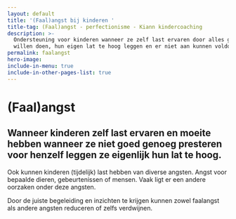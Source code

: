 ```yaml
---
layout: default
title: '(Faal)angst bij kinderen '
title-tag: (Faal)angst - perfectionisme - Kiann kindercoaching
description: >-
  Ondersteuning voor kinderen wanneer ze zelf last ervaren door alles goed te
  willen doen, hun eigen lat te hoog leggen en er niet aan kunnen voldoen.
permalink: faalangst
hero-image:
include-in-menu: true
include-in-other-pages-list: true
---
```

# (Faal)angst

## Wanneer kinderen zelf last ervaren en moeite hebben wanneer ze niet goed genoeg presteren voor henzelf leggen ze eigenlijk hun lat te hoog.

Ook kunnen kinderen (tijdelijk) last hebben van diverse angsten. Angst voor bepaalde dieren, gebeurtenissen of mensen. Vaak ligt er een andere oorzaken onder deze angsten.

Door de juiste begeleiding en inzichten te krijgen kunnen zowel faalangst als andere angsten reduceren of zelfs verdwijnen.
